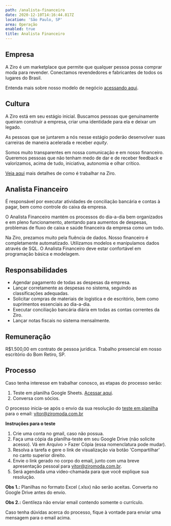 ```yaml
---
path: /analista-financeiro
date: 2020-12-10T14:16:44.817Z
location: 'São Paulo, SP'
area: Operação
enabled: true
title: Analista Financeiro
---
```

## Empresa

A Ziro é um marketplace que permite que qualquer pessoa possa comprar moda para revender. Conectamos revendedores e fabricantes de todos os lugares do Brasil.

Entenda mais sobre nosso modelo de negócio <a href='https://bit.ly/2Bs6SjE' target='_blank'>acessando aqui</a>.

## Cultura

A Ziro está em seu estágio inicial. Buscamos pessoas que genuinamente queiram construir a empresa, criar uma identidade para ela e deixar um legado.

As pessoas que se juntarem a nós nesse estágio poderão desenvolver suas carreiras de maneira acelerada e receber _equity_.

Somos muito transparentes em nossa comunicação e em nosso financeiro. Queremos pessoas que não tenham medo de dar e de receber feedback e valorizamos, acima de tudo, iniciativa, autonomia e olhar crítico.

<a href='https://ziro.com.br/vagas/' target='_blank'>Veja aqui</a> mais detalhes de como é trabalhar na Ziro.

## Analista Financeiro

É responsável por executar atividades de conciliação bancária e contas à pagar, bem como controle do caixa da empresa.

O Analista Financeiro mantém os processos do dia-a-dia bem organizados e em pleno funcionamento, atentando para aumentos de despesas, problemas de fluxo de caixa e saúde financeira da empresa como um todo.

Na Ziro, prezamos muito pela fluência de dados. Nosso financeiro é completamente automatizado. Utilizamos modelos e manipulamos dados através de SQL. O Analista Financeiro deve estar confortável em programação básica e modelagem.

## Responsabilidades

* Agendar pagamento de todas as despesas da empresa.
* Lançar corretamente as despesas no sistema, seguindo as classificações adequadas.
* Solicitar compras de materiais de logística e de escritório, bem como suprimentos essenciais ao dia-a-dia.
* Executar conciliação bancária diária em todas as contas correntes da Ziro.
* Lançar notas fiscais no sistema mensalmente.

## Remuneração

R$1.500,00 em contrato de pessoa jurídica. Trabalho presencial em nosso escritório do Bom Retiro, SP.

## Processo

Caso tenha interesse em trabalhar conosco, as etapas do processo serão:

1. Teste em planilha Google Sheets. <a href='https://bit.ly/analista-processos' target='_blank'>Acessar aqui</a>.
2. Conversa com sócios.

O processo inicia-se após o envio da sua resolução do <a href='https://bit.ly/analista-processos' target='_blank'>teste em planilha</a> para o email: vitor@ziromoda.com.br

**Instruções para o teste**

1. Crie uma conta no gmail, caso não possua.
2. Faça uma cópia da planilha-teste em seu Google Drive (não solicite acesso). Vá em Arquivo > Fazer Cópia (essa nomenclatura pode mudar).
3. Resolva a tarefa e gere o link de visualização via botão 'Compartilhar' no canto superior direito.
4. Envie o link gerado no corpo do email, junto com uma breve apresentação pessoal para vitor@ziromoda.com.br.
5. Será agendada uma video-chamada para que você explique sua resolução.

**Obs 1.:** Planilhas no formato Excel (.xlsx) não serão aceitas. Converta no Google Drive antes do envio.

**Obs 2.:** Gentileza não enviar email contendo somente o currículo.

Caso tenha dúvidas acerca do processo, fique à vontade para enviar uma mensagem para o email acima.
